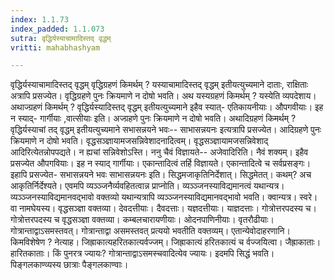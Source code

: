 ```yaml
---
index: 1.1.73
index_padded: 1.1.073
sutra: वृद्धिर्यस्याचामादिस्तद् वृद्धम्
vritti: mahabhashyam

---
```

 वृद्धिर्यस्याचामादिस्तद् वृद्धम् वृद्धिग्रहणं किमर्थम् ? यस्याचामादिस्तद् वृद्धम् इतीयत्युच्यमाने दाताः, राक्षिताः अत्रापि प्रसज्येत। वृद्धिग्रहणे पुनः क्रियमाणे न दोषो भवति। अथ यस्यग्रहणं किमर्थम् ? यस्येति व्यपदेशाय। अथाज्ग्रहणं किमर्थम् ? वृद्धिर्यस्यादिस्तद् वृद्धम् इतीयत्युच्यमाने इहैव स्यात्- एतिकायनीयाः। औपगवीयाः। इह न स्याद्- गार्गीयाः ,वात्सीयाः इति। अज्ग्रहणे पुनः क्रियमाणे न दोषो भवति। अथादिग्रहणं किमर्थम् ? वृद्धिर्यस्याचां तद् वृद्धम् इतीयत्युच्यमाने सभासन्नयने भवः-- साभासन्नयनः इत्यत्रापि प्रसज्येत। आदिग्रहणे पुनः क्रियमाणे न दोषो भवति। वृद्धसञ्ज्ञायामजसन्निवेशादनादित्वम्। वृद्धसञ्ज्ञायामजसन्निवेशाद् आदिरित्येतन्नोपपद्यते। न ह्यचां सन्निवेशोऽस्ति। ननु चैवं विज्ञायते-- अजेवादिरिति। नैवं शक्यम्। इहैव प्रसज्येत औपगवियाः। इह न स्याद् गार्गीयाः। एकान्तादित्वं तर्हि विज्ञायते। एकान्तादित्वे च सर्वप्रसङ्गः। इहापि प्रसज्येत- सभासन्नयने भवः साभासन्नयनः इति। सिद्धमजाकृतिनिर्देशात्। सिद्धमेतत्। कथम्? अच आकृतिर्निर्देश्यते। एवमपि व्यञ्ञ्जनैर्व्यवहितत्वान्न प्राप्नोति। व्यञ्ञ्जनस्याविद्यमानत्वं यथान्यत्र। व्यञ्ञ्जनस्याविद्यमानवद्भावो वक्तव्यो यथान्यत्रापि व्यञ्ञ्जनस्याविद्यमानवद्भावो भवति। क्वान्यत्र। स्वरे। वा नामघेयस्य। वृद्धसञ्ज्ञा वक्तव्या। देवदत्तीयाः। दैवदत्ताः। यज्ञदत्तीयाः। याज्ञदत्ताः। गोत्रोत्तरपदस्य च। गोत्रोत्तरपदस्य च वृद्धसञ्ज्ञा वक्तव्या। कम्बलचारायणीयाः। ओदनपाणिनीयाः। वृतरौढीयाः। गोत्रान्ताद्वाऽसमस्तवत्। गोत्रान्ताद्वा असमस्तवत् प्रत्ययो भवतीति वक्तव्यम्। एतान्येवोदाहरणानि। किमविशेषेण ? नेत्याह। जिह्राकात्यहरितकात्यर्वज्जम्। जिह्राकात्यं हरितकात्यं च र्वज्जयित्वा। जैह्राकाताः। हारितकाताः। किं पुनरत्र ज्यायः? गोत्रान्ताद्वाऽसमस्चवादित्येव ज्यायः। इदमपि सिद्धं भवति। पिङ्गलकाण्व्यस्य छात्राः पैङ्गलकाण्वाः। 